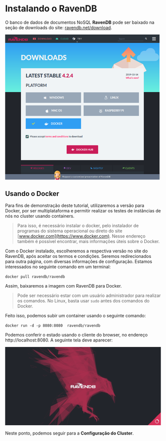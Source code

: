 # Instalando o RavenDB

O banco de dados de documentos NoSQL **RavenDB** pode ser baixado na seção de downloads do site: [ravendb.net/download](https://ravendb.net/download).

![página de downloads](https://github.com/AndersonGarrote/PMD/blob/master/Instala%C3%A7%C3%A3o/downloads_page.png?raw=true)

## Usando o Docker
Para fins de demonstração deste tutorial, utilizaremos a versão para Docker, por ser multiplataforma e permitir realizar os testes de instâncias de nós no cluster usando containers.

>Para isso, é necessário instalar o docker, pelo instalador de programas do sistema operacional ou direto do site [www.docker.com](https://www.docker.com). Nesse endereço também é possível encontrar, mais informações úteis sobre o Docker.

Com o Docker instalado, escolheremos a respectiva versão no site do RavenDB, após aceitar os termos e condições. Seremos redirecionados para outra página, com diversas informações de configuração.
Estamos interessados no seguinte comando em um terminal:

``
	docker pull ravendb/ravendb
``

Assim, baixaremos a imagem com RavenDB para Docker.
> Pode ser necessário estar com um usuário administrador para realizar os comandos. No Linux, basta usar `sudo`  antes dos comandos do Docker.

Feito isso, podemos subir um container usando o seguinte comando:

``
	docker run -d -p 8080:8080  ravendb/ravendb
``

Podemos conferir o estado usando o cliente do browser, no endereço http://localhost:8080. A seguinte tela deve aparecer:

![cliente RavenDB](https://github.com/AndersonGarrote/PMD/blob/master/Instala%C3%A7%C3%A3o/telaraven.png?raw=true)

Neste ponto, podemos seguir para a **Configuração do Cluster**.

<!--stackedit_data:
eyJoaXN0b3J5IjpbMTIyNzQ3MDQ5MSwxNTAyMDAzNjM4LDEzMT
M1ODQ4NzUsLTI3MTU5MTEyMSwtMjAwNjg3ODcwLDcyNjY4ODc3
MiwzNjQ5MTM5MDMsMTU4MTc1Nzk4MiwxMDYzMzU4ODc5LDkwMj
E5MjAzNV19
-->